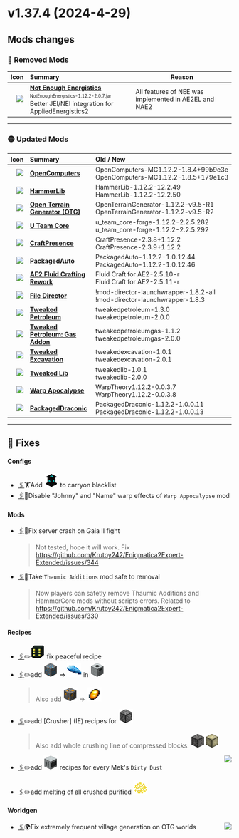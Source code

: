 # v1.37.4 (2024-4-29)

## Mods changes

### 🔴 Removed Mods

Icon | Summary|Reason
----:|:-------|-----
<img src="https://media.forgecdn.net/avatars/thumbnails/807/535/30/30/638176807291603882.png"            > |                 [**Not Enough Energistics**](https://www.curseforge.com/minecraft/mc-mods/not-enough-energistics)       <sup><sub>NotEnoughEnergistics-1.12.2-2.0.7.jar            </sub></sup><br>Better JEI/NEI integration for AppliedEnergistics2| All features of NEE was implemented in AE2EL and NAE2
-----------

### 🟡 Updated Mods

Icon | Summary | Old / New
----:|:--------|:---------
<img src="https://media.forgecdn.net/avatars/thumbnails/10/395/30/30/635455427535754713.png"             > |                          [**OpenComputers**](https://www.curseforge.com/minecraft/mc-mods/opencomputers)               | <nobr>OpenComputers-MC1.12.2-1.8.4+99b9e3e</nobr><br><nobr>OpenComputers-MC1.12.2-1.8.5+179e1c3</nobr>
<img src="https://media.forgecdn.net/avatars/thumbnails/843/687/30/30/638240125803582535.png"            > |                              [**HammerLib**](https://www.curseforge.com/minecraft/mc-mods/hammer-lib)                  | <nobr>HammerLib-1.12.2-12.2.49</nobr><br><nobr>HammerLib-1.12.2-12.2.50</nobr>
<img src="https://media.forgecdn.net/avatars/thumbnails/402/539/30/30/637610420057870216.png"            > |           [**Open Terrain Generator (OTG)**](https://www.curseforge.com/minecraft/mc-mods/open-terrain-generator)      | <nobr>OpenTerrainGenerator-1.12.2-v9.5-R1</nobr><br><nobr>OpenTerrainGenerator-1.12.2-v9.5-R2</nobr>
<img src="https://media.forgecdn.net/avatars/thumbnails/108/684/30/30/636374315485450120.png"            > |                            [**U Team Core**](https://www.curseforge.com/minecraft/mc-mods/u-team-core)                 | <nobr>u_team_core-forge-1.12.2-2.2.5.282</nobr><br><nobr>u_team_core-forge-1.12.2-2.2.5.292</nobr>
<img src="https://media.forgecdn.net/avatars/thumbnails/159/374/30/30/636658415780463602.png"            > |                          [**CraftPresence**](https://www.curseforge.com/minecraft/mc-mods/craftpresence)               | <nobr>CraftPresence-2.3.8+1.12.2</nobr><br><nobr>CraftPresence-2.3.9+1.12.2</nobr>
<img src="https://media.forgecdn.net/avatars/thumbnails/180/855/30/30/636796143936766724.png"            > |                           [**PackagedAuto**](https://www.curseforge.com/minecraft/mc-mods/packagedauto)                | <nobr>PackagedAuto-1.12.2-1.0.12.44</nobr><br><nobr>PackagedAuto-1.12.2-1.0.12.46</nobr>
<img src="https://media.forgecdn.net/avatars/thumbnails/548/30/30/30/637882959576383371.png"             > |              [**AE2 Fluid Crafting Rework**](https://www.curseforge.com/minecraft/mc-mods/ae2-fluid-crafting-rework)   | <nobr>Fluid Craft for AE2-2.5.10-r</nobr><br><nobr>Fluid Craft for AE2-2.5.11-r</nobr>
<img src="https://media.forgecdn.net/avatars/thumbnails/799/137/30/30/638161375230095246.png"            > |                          [**File Director**](https://www.curseforge.com/minecraft/mc-mods/filedirector)                | <nobr>!mod-director-launchwrapper-1.8.2-all</nobr><br><nobr>!mod-director-launchwrapper-1.8.3</nobr>
<img src="https://media.forgecdn.net/avatars/thumbnails/582/719/30/30/637948923198368494.png"            > |                      [**Tweaked Petroleum**](https://www.curseforge.com/minecraft/mc-mods/tweaked-petroleum)           | <nobr>tweakedpetroleum-1.3.0</nobr><br><nobr>tweakedpetroleum-2.0.0</nobr>
<img src="https://media.forgecdn.net/avatars/thumbnails/598/912/30/30/637977536887443552.png"            > |           [**Tweaked Petroleum: Gas Addon**](https://www.curseforge.com/minecraft/mc-mods/tweaked-petroleum-gas-addon) | <nobr>tweakedpetroleumgas-1.1.2</nobr><br><nobr>tweakedpetroleumgas-2.0.0</nobr>
<img src="https://media.forgecdn.net/avatars/thumbnails/620/862/30/30/638010232767145893.png"            > |                     [**Tweaked Excavation**](https://www.curseforge.com/minecraft/mc-mods/tweaked-excavation)          | <nobr>tweakedexcavation-1.0.1</nobr><br><nobr>tweakedexcavation-2.0.1</nobr>
<img src="https://media.forgecdn.net/avatars/thumbnails/620/864/30/30/638010234645296939.png"            > |                            [**Tweaked Lib**](https://www.curseforge.com/minecraft/mc-mods/tweaked-lib)                 | <nobr>tweakedlib-1.0.1</nobr><br><nobr>tweakedlib-2.0.0</nobr>
<img src="https://media.forgecdn.net/avatars/thumbnails/764/990/30/30/638100426103222637.png"            > |                        [**Warp Apocalypse**](https://www.curseforge.com/minecraft/mc-mods/warpapocalypse)              | <nobr>WarpTheory1.12.2-0.0.3.7</nobr><br><nobr>WarpTheory1.12.2-0.0.3.8</nobr>
<img src="https://media.forgecdn.net/avatars/thumbnails/785/360/30/30/638135438959255507.png"            > |                       [**PackagedDraconic**](https://www.curseforge.com/minecraft/mc-mods/packageddraconic)            | <nobr>PackagedDraconic-1.12.2-1.0.0.11</nobr><br><nobr>PackagedDraconic-1.12.2-1.0.0.13</nobr>
-----------

## 🐛 Fixes


#### Configs

* [🖇](https://github.com/Krutoy242/Enigmatica2Expert-Extended/commit/1e707ce6a433898efe2d462a4b76560ab9642bf6)🏋️Add ![](https://github.com/Krutoy242/mc-icons/raw/master/i/packagedexcrafting/marked_pedestal__0.png "Marked Pedestal") to carryon blacklist
* [🖇](https://github.com/Krutoy242/Enigmatica2Expert-Extended/commit/781d0c1970859e91c683f6aa4ed68ec2216d0fe9)🧩Disable "Johnny" and "Name" warp effects of `Warp Appocalypse` mod

#### Mods

* [🖇](https://github.com/Krutoy242/Enigmatica2Expert-Extended/commit/b9557445fbfe964c79c5fc39248e8b6d90289779)🍃Fix server crash on Gaia II fight
  > Not tested, hope it will work.
  > Fix https://github.com/Krutoy242/Enigmatica2Expert-Extended/issues/344
* [🖇](https://github.com/Krutoy242/Enigmatica2Expert-Extended/commit/015fd5e9f1cf234c0bd2bb44d8eb859d0069554a)🦯Take `Thaumic Additions` mod safe to removal
  > Now players can safetly remove Thaumic Additions and HammerCore mods without scripts errors.
  > Related to https://github.com/Krutoy242/Enigmatica2Expert-Extended/issues/330

#### Recipes

* [🖇](https://github.com/Krutoy242/Enigmatica2Expert-Extended/commit/9460dc6909a16512039332ce9ef8979b20027331)✏️![](https://github.com/Krutoy242/mc-icons/raw/master/i/botania/dice__0__47ef7581.png "Dice of Fate") fix peaceful recipe
* [🖇](https://github.com/Krutoy242/Enigmatica2Expert-Extended/commit/355c5ae955d6e6026f8261c8607a39adafdbcb16)✏️add ![](https://github.com/Krutoy242/mc-icons/raw/master/i/forestry/resources__0__83efc46e.png "Apatite Ore") => ![](https://github.com/Krutoy242/mc-icons/raw/master/i/forestry/apatite__0.png "Apatite") in ![](https://github.com/Krutoy242/mc-icons/raw/master/i/ic2/te__47.png "Macerator")
  > Also add ![](https://github.com/Krutoy242/mc-icons/raw/master/i/thaumcraft/ore_amber__0.png "Amber Bearing Stone") => ![](https://github.com/Krutoy242/mc-icons/raw/master/i/thaumcraft/amber__0.png "Amber")
* [🖇](https://github.com/Krutoy242/Enigmatica2Expert-Extended/commit/42cd100c2994bf4b146ada187a7493d5aa839b70)✏️add [Crusher] (IE) recipes for ![](https://github.com/Krutoy242/mc-icons/raw/master/i/extrautils2/compressedcobblestone__0.png "Compressed Cobblestone")
  > Also add whole crushing line of compressed blocks: ![](https://github.com/Krutoy242/mc-icons/raw/master/i/extrautils2/compressedgravel__0.png "Compressed Gravel")![](https://github.com/Krutoy242/mc-icons/raw/master/i/extrautils2/compressedsand__0.png "Compressed Sand")
* <img src="https://i.imgur.com/zUPThzB.png" align=right> [🖇](https://github.com/Krutoy242/Enigmatica2Expert-Extended/commit/2ea2bed1261761fbd3c90a618c692ef4524623e2)✏️add ![](https://github.com/Krutoy242/mc-icons/raw/master/i/ic2/te__56.png "Ore Washing Plant") recipes for every Mek's `Dirty Dust`
  > 
* [🖇](https://github.com/Krutoy242/Enigmatica2Expert-Extended/commit/43f9a845fde0ad9371d1d057d3696fe0ec38c5f7)✏️add melting of all crushed purified ![](https://github.com/Krutoy242/mc-icons/raw/master/i/ic2/purified__1.png "Purified Crushed Gold Ore")

#### Worldgen

* <img src="https://i.imgur.com/XpEU05r.png" align=right> [🖇](https://github.com/Krutoy242/Enigmatica2Expert-Extended/commit/5fb3588859dbb95d311a737c0446670984d8f712)🌍Fix extremely frequent village generation on OTG worlds
  > 



